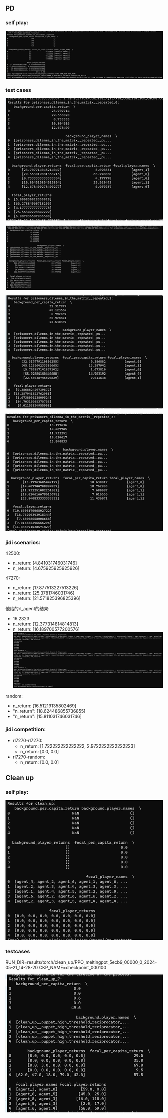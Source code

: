 

## PD

### self play:
![Alt text](pics/pd.png)

### test cases
![Alt text](pics/pd0.png)

![Alt text](pics/pd1.png)

![Alt text](pics/pd2.png)

![Alt text](pics/pd3.png)


### jidi scenarios:

rl2500:
- n_return:  [4.841031746031746]
- n_return:  [4.675925925925926]

rl7270:
- n_return:  [17.877513227513226]
- n_return:  [25.3781746031746]
- n_return:  [21.571825396825396]


他给的rl_agent的结果: 
- 16.2323
- n_return:  [12.377314814814813]
- n_return:  [16.189700577200576]
![Alt text](pics/jidi_pd.png)

random:
- n_return:  [16.51219135802469]  
- "n_return": [18.624486855736855]
- "n_return": [15.811031746031746]

### jidi competition:
- rl7270-rl7270: 
    - n_return:  [1.722222222222222, 2.9722222222222223]
    - n_return:  [0.0, 0.0]
- rl7270-random: 
    - n_return:  [0.0, 0.0]


## Clean up

### self play:

![Alt text](pics/cu0.png)

### testcases

RUN_DIR=results/torch/clean_up/PPO_meltingpot_5ecb9_00000_0_2024-05-21_14-28-20
CKP_NAME=checkpoint_000100

![Alt text](pics/image.png)